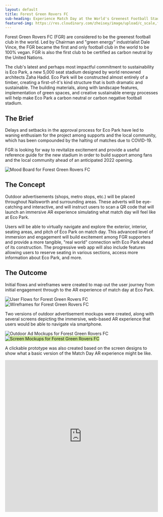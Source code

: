 ```yaml
---
layout: default
title: Forest Green Rovers FC
sub-heading: Experience Match Day at the World's Greenest Football Stadium
featured-img: https://res.cloudinary.com/zheisey/image/upload/c_scale,f_auto,q_auto,w_750/v1592860654/zac-heisey.com/projects/fgr-eco-park.png
---
```


Forest Green Rovers FC (FGR) are considered to be the greenest football club in the world. Led by Chairman and "green energy" industrialist Dale Vince, the FGR became the first and only football club in the world to be 100% vegan. FGR is also the first club to be certified as carbon neutral by the United Nations.

The club's latest and perhaps most impactful commitment to sustainability is Eco Park, a new 5,000 seat stadium designed by world renowned architects Zaha Hadid. Eco Park will be constructed almost entirely of a timber, creating a first-of-it's kind structure that is both dramatic and sustainable. The building materials, along with landscape features, implementation of green spaces, and creative sustainable energy processes will help make Eco Park a carbon neutral or carbon negative football stadium.

## The Brief

Delays and setbacks in the approval process for Eco Park have led to waning enthusiam for the project among supports and the local community, which has been compounded by the halting of matches due to COVID-19.

FGR is looking for way to revitalize excitement and provide a useful reference guide for the new stadium in order to build support among fans and the local community ahead of an anticipated 2022 opening.

<!-- FGR Mood Board -->
<img src="https://res.cloudinary.com/zheisey/image/upload/c_scale,f_auto,q_auto,w_750/v1593440724/zac-heisey.com/projects/fgr-mood-board.png" alt="Mood Board for Forest Green Rovers FC" loading="lazy">

## The Concept

Outdoor advertisements (shops, metro stops, etc.) will be placed throughout Nailsworth and surrounding areas. These adverts will be eye-catching and interactive, and will instruct users to scan a QR code that will launch an immersive AR experience simulating what match day will feel like at Eco Park.

Users will be able to virtually navigate and explore the exterior, interior, seating areas, and pitch of Eco Park on match day. This advanced level of immersion and engagement will build excitement among FGR supporters and provide a more tangible, "real world" connection with Eco Park ahead of its construction. The progressive web app will also include features allowing users to reserve seating in various sections, access more information about Eco Park, and more.

## The Outcome

Initial flows and wireframes were created to map out the user journey from initial engagement through to the AR experience of match day at Eco Park.

<!-- FGR Flows & Wireframes -->
<img src="https://res.cloudinary.com/zheisey/image/upload/c_scale,f_auto,q_auto,w_750/v1593531785/zac-heisey.com/projects/fgr-flows.png" alt="User Flows for Forest Green Rovers FC" loading="lazy">

<img src="https://res.cloudinary.com/zheisey/image/upload/c_scale,f_auto,q_auto,w_750//v1593526822/zac-heisey.com/projects/fgr-wireframes.png" alt="Wireframes for Forest Green Rovers FC" loading="lazy">

Two versions of outdoor advertisement mockups were created, along with several screens depicting the immersive, web-based AR experience that users would be able to navigate via smartphone.

<!-- FGR Outdoor Ads -->
<img src="https://res.cloudinary.com/zheisey/image/upload/c_scale,f_auto,q_auto,w_750/v1593524636/zac-heisey.com/projects/fgr-outdoor-ads.png" alt="Outdoor Ad Mockups for Forest Green Rovers FC" loading="lazy">

<!-- FGR Screens -->
<img style="background-color: #99cc3380" src="https://res.cloudinary.com/zheisey/image/upload/c_scale,f_auto,q_auto,w_750/v1593524627/zac-heisey.com/projects/fgr-screens.png" alt="Screen Mockups for Forest Green Rovers FC" loading="lazy">

A clickable prototype was also created based on the screen designs to show what a basic version of the Match Day AR experience might be like.

<!-- FGR Protoype Embed -->
<iframe class="prototype" style="border: none;" width="100%" height="500" src="https://www.figma.com/embed?embed_host=share&url=https%3A%2F%2Fwww.figma.com%2Fproto%2FYLrm3bWMm5QkeRBSL7EPSj%2FExperience-Match-Day-at-Eco-Park%3Fnode-id%3D27096%253A16%26scaling%3Dscale-down&chrome=DOCUMENTATION" allowfullscreen></iframe>
